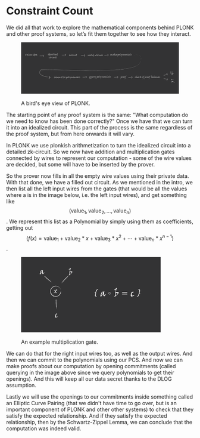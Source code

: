 # Constraint Count

We did all that work to explore the mathematical components behind PLONK and other proof systems, so let’s fit them together to see how they interact.

<figure><img src="../.gitbook/assets/3 kopya 3@4x.png" alt=""><figcaption><p>A bird's eye view of PLONK.</p></figcaption></figure>

The starting point of any proof system is the same: "What computation do we need to know has been done correctly?" Once we have that we can turn it into an idealized circuit. This part of the process is the same regardless of the proof system, but from here onwards it will vary.

In PLONK we use plonkish arithmetization to turn the idealized circuit into a detailed zk-circuit. So we now have addition and multiplication gates connected by wires to represent our computation - some of the wire values are decided, but some will have to be inserted by the prover.

So the prover now fills in all the empty wire values using their private data. With that done, we have a filled out circuit. As we mentioned in the intro, we then list all the left input wires from the gates (that would be all the values where a is in the image below, i.e. the left input wires), and get something like $$(\text{value}_1, \text{value}_2, …, \text{value}_n)$$. We represent this list as a Polynomial by simply using them as coefficients, getting out $$(f(x)=\text{value}_1 + \text{value}_2 * x + \text{value}_3 * x^2 + \cdots + \text{value}_n * x^{n-1})$$.

<figure><img src="../.gitbook/assets/1 kopya@3x (2).png" alt="" width="375"><figcaption><p>An example multiplication gate.</p></figcaption></figure>

We can do that for the right input wires too, as well as the output wires. And then we can commit to the polynomials using our PCS. And now we can make proofs about our computation by opening commitments (called querying in the image above since we query polynomials to get their openings). And this will keep all our data secret thanks to the DLOG assumption.

Lastly we will use the openings to our commitments inside something called an Elliptic Curve Pairing (that we didn't have time to go over, but is an important component of PLONK and other other systems) to check that they satisfy the expected relationship. And if they satisfy the expected relationship, then by the Schwartz-Zippel Lemma, we can conclude that the computation was indeed valid.

